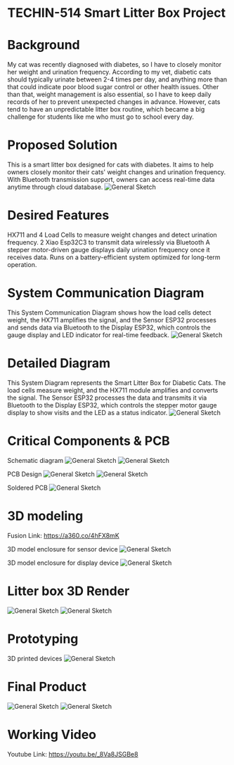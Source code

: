 # TECHIN-514 Smart Litter Box Project

# Background
My cat was recently diagnosed with diabetes, so I have to closely monitor her weight and urination frequency. According to my vet, diabetic cats should typically urinate between 2-4 times per day, and anything more than that could indicate poor blood sugar control or other health issues. Other than that, weight management is also essential, so I have to keep daily records of her to prevent unexpected changes in advance. However, cats tend to have an unpredictable litter box routine, which became a big challenge for students like me who must go to school every day. 

# Proposed Solution
This is a smart litter box designed for cats with diabetes. It aims to help owners closely monitor their cats' weight changes and urination frequency. With Bluetooth transmission support, owners can access real-time data anytime through cloud database.
![General Sketch](images/Sketch1.png)

# Desired Features
HX711 and 4 Load Cells to measure weight changes and detect urination frequency.
2 Xiao Esp32C3 to transmit data wirelessly via Bluetooth
A stepper motor-driven gauge displays daily urination frequency once it receives data.
Runs on a battery-efficient system optimized for long-term operation.

# System Communication Diagram
This System Communication Diagram shows how the load cells detect weight, the HX711 amplifies the signal, and the Sensor ESP32 processes and sends data via Bluetooth to the Display ESP32, which controls the gauge display and LED indicator for real-time feedback.
![General Sketch](images/Sketch5.png)

# Detailed Diagram
This System Diagram represents the Smart Litter Box for Diabetic Cats. The load cells measure weight, and the HX711 module amplifies and converts the signal. The Sensor ESP32 processes the data and transmits it via Bluetooth to the Display ESP32, which controls the stepper motor gauge display to show visits and the LED as a status indicator.
![General Sketch](images/Sketch4.png)

# Critical Components & PCB
Schematic diagram
![General Sketch](images/Display_PCB_Schematic.png)
![General Sketch](images/Sensor_PCB_Schematic.png)

PCB Design
![General Sketch](images/Display_PCB_Design.png)
![General Sketch](images/Sensor_PCB_Design.png)

Soldered PCB
![General Sketch](images/PCB.png)

# 3D modeling
Fusion Link: https://a360.co/4hFX8mK

3D model enclosure for sensor device
![General Sketch](images/Sensor_enclosure.png)

3D model enclosure for display device
![General Sketch](images/Display_enclosure.png)

# Litter box 3D Render
![General Sketch](images/Litterbox_3D_rander1.png)
![General Sketch](images/Litterbox_3D_rander2.png)

# Prototyping
3D printed devices
![General Sketch](images/3D_Print_enclosure.JPG)

# Final Product
![General Sketch](images/Final1.JPG)
![General Sketch](images/Final2.JPG)

# Working Video
Youtube Link: https://youtu.be/_8Va8JSGBe8


